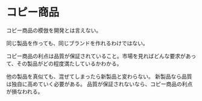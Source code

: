 # コピー商品

コピー商品の模倣を開発とは言えない。


同じ製品を作っても、同じブランドを作れるわけではない。

コピー商品の利点は品質が保証されていること。市場を見ればどんな要求があって、その製品がどの程度満たしているかわかる。

他の製品を真似ても、混ぜてしまったら新製品と変わらない。
新製品なら品質は独自に高めていく必要がある。
品質が保証されないなら、コピー商品の利点が損なわれる。
